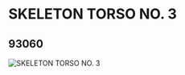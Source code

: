 # SKELETON TORSO NO. 3
## 93060
![SKELETON TORSO NO. 3](https://lc-www-live-s.legocdn.com/media/bricks/5/2/4602982.jpg)